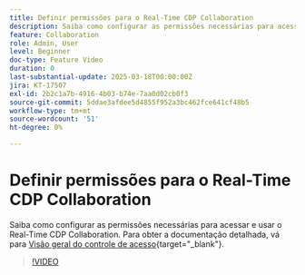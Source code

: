 ```yaml
---
title: Definir permissões para o Real-Time CDP Collaboration
description: Saiba como configurar as permissões necessárias para acessar e usar o Real-Time CDP Collaboration
feature: Collaboration
role: Admin, User
level: Beginner
doc-type: Feature Video
duration: 0
last-substantial-update: 2025-03-18T00:00:00Z
jira: KT-17507
exl-id: 2b2c1a7b-4916-4b03-b74e-7aa0d02cb0f3
source-git-commit: 5ddae3afdee5d4855f952a3bc462fce641cf48b5
workflow-type: tm+mt
source-wordcount: '51'
ht-degree: 0%

---
```


# Definir permissões para o Real-Time CDP Collaboration

Saiba como configurar as permissões necessárias para acessar e usar o Real-Time CDP Collaboration. Para obter a documentação detalhada, vá para [Visão geral do controle de acesso](https://experienceleague.adobe.com/pt-br/docs/real-time-cdp-collaboration/using/permissions/overview){target="_blank"}.

>[!VIDEO](https://video.tv.adobe.com/v/3452216/?learn=on&enablevpops)

